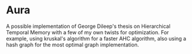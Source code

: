 Aura
====

A possible implementation of George Dileep's thesis on Hierarchical Temporal Memory with a few of my own twists for optimization. For example, using kruskal's algorithm for a faster AHC algorithm, also using a hash graph for the most optimal graph implementation.
